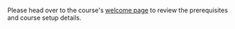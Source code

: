 Please head over to the course's [welcome page](./material/00_welcome.ipynb) to review the prerequisites and course setup details.